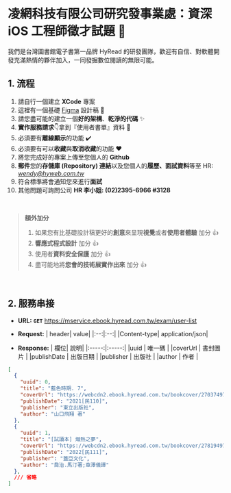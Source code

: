 # 凌網科技有限公司研究發事業處：資深 iOS 工程師徵才試題 🚀

我們是台灣圖書館電子書第一品牌 HyRead 的研發團隊，歡迎有自信、對軟體開發充滿熱情的夥伴加入，一同發掘數位閱讀的無限可能。

## 1. 流程

1. 請自行一個建立 **XCode** 專案
2. 這裡有一個基礎 [Figma](https://www.figma.com/file/4aAUNkjFEd8q5RF1zbzCrI/HyRead?node-id=0%3A1) 設計稿 👋
3. 請您盡可能的建立一個**好的架構**、**乾淨的代碼** ✨
4. **實作服務請求**👇拿到『使用者書單』資料 📕
5. 必須要有**離線顯示**的功能 ✔️
6. 必須要有可以**收藏**與**取消收藏**的功能 ❤️
7. 將您完成好的專案上傳至您個人的 **Github**
8. **郵件**您的**存儲庫 (Repository) 連結**以及您個人的**履歷、面試資料**等至 HR: *wendy@hyweb.com.tw*
9. 符合標準將會通知您來進行**面試**
10. 其他問題可詢問公司 **HR 李小姐: (02)2395-6966 #3128**

<br>

> **額外加分**
> 1. 如果您有比基礎設計稿更好的**創意**來呈現**視覺**或者**使用者體驗** 加分 👍
> 2. **響應式程式設計** 加分 👍
> 3. 使用者**資料安全保護** 加分 👍
> 4. 盡可能地將**您會的技術展實作出來** 加分 👍

<br>

## 2. 服務串接

- **URL:**
    **`GET`**  https://mservice.ebook.hyread.com.tw/exam/user-list

- **Request:**
    | header|  value|
    |:--:|:--:|
    |Content-type| application/json|

- **Response:**
    | 欄位|  說明|
    |:-----:|:-----:|
    |uuid |  唯一碼 |
    |coverUrl |  書封圖片 |
    |publishDate |  出版日期 |
    |publisher |  出版社 |
    |author |  作者 |

```json
[
  {
    "uuid": 0,
    "title": "藍色時期. 7",
    "coverUrl": "https://webcdn2.ebook.hyread.com.tw/bookcover/270374978957267916620215022111051.jpg",
    "publishDate": "2021[民110]",
    "publisher": "東立出版社",
    "author": "山口飛翔 著"
  },
  {
    "uuid": 1,
    "title": "[試讀本] 熾熱之夢",
    "coverUrl": "https://webcdn2.ebook.hyread.com.tw/bookcover/278194978986319625920223411010153.jpg",
    "publishDate": "2022[民111]",
    "publisher": "蓋亞文化",
    "author": "喬治.馬汀著;章澤儀譯"
  },
  /// 省略
]
```